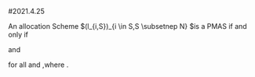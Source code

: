 #2021.4.25

An allocation Scheme $(l_{i,S})_{i \in S,S \subsetnep N} $is a PMAS if and only if 

and

for all  and   ,where .